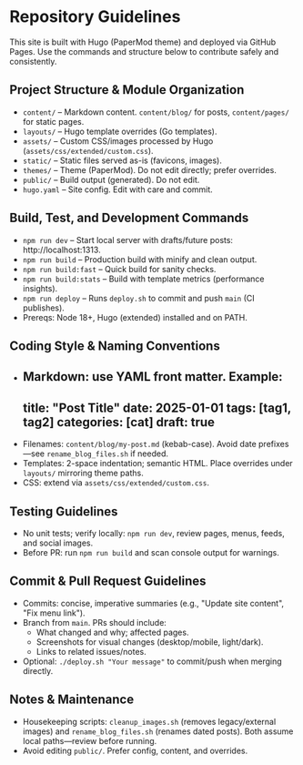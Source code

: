 # Repository Guidelines

This site is built with Hugo (PaperMod theme) and deployed via GitHub Pages. Use the commands and structure below to contribute safely and consistently.

## Project Structure & Module Organization
- `content/` – Markdown content. `content/blog/` for posts, `content/pages/` for static pages.
- `layouts/` – Hugo template overrides (Go templates).
- `assets/` – Custom CSS/images processed by Hugo (`assets/css/extended/custom.css`).
- `static/` – Static files served as-is (favicons, images).
- `themes/` – Theme (PaperMod). Do not edit directly; prefer overrides.
- `public/` – Build output (generated). Do not edit.
- `hugo.yaml` – Site config. Edit with care and commit.

## Build, Test, and Development Commands
- `npm run dev` – Start local server with drafts/future posts: http://localhost:1313.
- `npm run build` – Production build with minify and clean output.
- `npm run build:fast` – Quick build for sanity checks.
- `npm run build:stats` – Build with template metrics (performance insights).
- `npm run deploy` – Runs `deploy.sh` to commit and push `main` (CI publishes).
- Prereqs: Node 18+, Hugo (extended) installed and on PATH.

## Coding Style & Naming Conventions
- Markdown: use YAML front matter. Example:
  ---
  title: "Post Title"
  date: 2025-01-01
  tags: [tag1, tag2]
  categories: [cat]
  draft: true
  ---
- Filenames: `content/blog/my-post.md` (kebab-case). Avoid date prefixes—see `rename_blog_files.sh` if needed.
- Templates: 2-space indentation; semantic HTML. Place overrides under `layouts/` mirroring theme paths.
- CSS: extend via `assets/css/extended/custom.css`.

## Testing Guidelines
- No unit tests; verify locally: `npm run dev`, review pages, menus, feeds, and social images.
- Before PR: run `npm run build` and scan console output for warnings.

## Commit & Pull Request Guidelines
- Commits: concise, imperative summaries (e.g., "Update site content", "Fix menu link").
- Branch from `main`. PRs should include:
  - What changed and why; affected pages.
  - Screenshots for visual changes (desktop/mobile, light/dark).
  - Links to related issues/notes.
- Optional: `./deploy.sh "Your message"` to commit/push when merging directly.

## Notes & Maintenance
- Housekeeping scripts: `cleanup_images.sh` (removes legacy/external images) and `rename_blog_files.sh` (renames dated posts). Both assume local paths—review before running.
- Avoid editing `public/`. Prefer config, content, and overrides.
